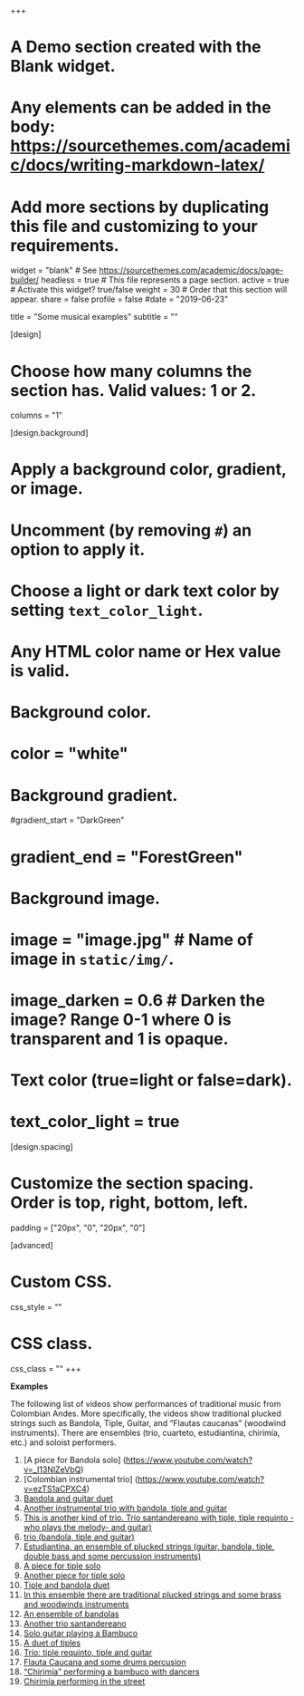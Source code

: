 +++
# A Demo section created with the Blank widget.
# Any elements can be added in the body: https://sourcethemes.com/academic/docs/writing-markdown-latex/
# Add more sections by duplicating this file and customizing to your requirements.

widget = "blank"  # See https://sourcethemes.com/academic/docs/page-builder/
headless = true  # This file represents a page section.
active = true  # Activate this widget? true/false
weight = 30  # Order that this section will appear.
share = false
profile = false
#date = "2019-06-23"


title = "Some musical examples"
subtitle = ""

[design]
  # Choose how many columns the section has. Valid values: 1 or 2.
  columns = "1"

[design.background]
  # Apply a background color, gradient, or image.
  #   Uncomment (by removing `#`) an option to apply it.
  #   Choose a light or dark text color by setting `text_color_light`.
  #   Any HTML color name or Hex value is valid.

  # Background color.
  # color = "white"
  
  # Background gradient.
  #gradient_start = "DarkGreen"
  # gradient_end = "ForestGreen"
  
  # Background image.
  # image = "image.jpg"  # Name of image in `static/img/`.
  # image_darken = 0.6  # Darken the image? Range 0-1 where 0 is transparent and 1 is opaque.

  # Text color (true=light or false=dark).
  # text_color_light = true

[design.spacing]
  # Customize the section spacing. Order is top, right, bottom, left.
  padding = ["20px", "0", "20px", "0"]

[advanced]
 # Custom CSS. 
 css_style = ""
 
 # CSS class.
 css_class = ""
+++



**Examples**

 The following list of videos show  performances of traditional music from Colombian Andes. 
 More specifically, the videos show traditional plucked strings such as Bandola, Tiple, Guitar, and “Flautas caucanas” (woodwind instruments). 
 There are ensembles (trio, cuarteto, estudiantina, chirimía, etc.) and soloist performers. 
 

 1. [A piece for Bandola solo] (https://www.youtube.com/watch?v=_I13NlZeVbQ)
 2. [Colombian instrumental trio] (https://www.youtube.com/watch?v=ezTS1aCPXC4)
 3. [Bandola and guitar duet ](https://youtu.be/Ur4YciSNL2Q)
 4. [Another instrumental trio with bandola, tiple and guitar](https://www.youtube.com/watch?v=xo2jtSiirg8)  
 5. [This is another kind of trio. Trío santandereano with tiple, tiple requinto -who plays the melody- and guitar)](https://www.youtube.com/watch?v=z_QMkikkrNQ&t=466s)
 6. [trio (bandola, tiple and guitar) ](https://www.youtube.com/watch?v=F1_tNOnvlG0)   
 7. [Estudiantina, an ensemble of plucked strings (guitar, bandola, tiple, double bass and some percussion instruments)](https://www.youtube.com/watch?v=ZIrVK6QYXik)
 8. [A piece for tiple solo](https://www.youtube.com/watch?v=tHv7ZwF5rrU) 
 9. [Another piece for tiple solo](https://www.youtube.com/watch?v=69n3rHrNklI)
 10. [Tiple and bandola duet](https://www.youtube.com/watch?v=fUJ7rDDUNbI)
 11. [In this ensemble there are traditional plucked strings and some brass and woodwinds instruments ](https://www.youtube.com/watch?v=dpg54YadHJ8)
 12. [An ensemble of bandolas ](https://www.youtube.com/watch?v=JBxOB_iyqcI)
 13. [Another trio santandereano](https://www.youtube.com/watch?v=x7HCZMs-J84)
 14. [Solo guitar playing a Bambuco](https://www.youtube.com/watch?v=9isddPpg8yA)
 15. [A duet of tiples](https://www.youtube.com/watch?v=cF-DmCqE9iA)
 16. [Trio: tiple requinto, tiple and guitar ](https://www.youtube.com/watch?v=yvT1GAm2tFQ) 
 17. [Flauta Caucana and some drums percusion](https://www.youtube.com/watch?v=s3keTSjBPZQ)
 18. [“Chirimía” performing a bambuco with dancers](https://www.youtube.com/watch?v=m4A1dEagH60)
 19. [Chirimía performing in the street](https://www.youtube.com/watch?v=DIaREOPsP4I)
 
